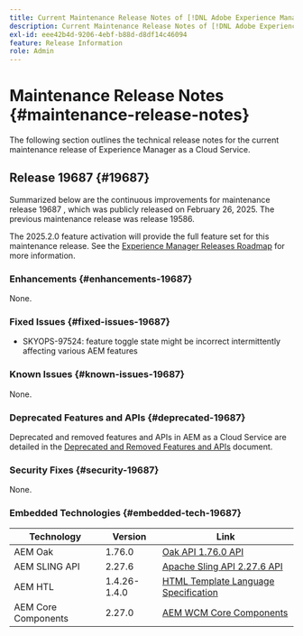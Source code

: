 ```yaml
---
title: Current Maintenance Release Notes of [!DNL Adobe Experience Manager] as a Cloud Service.
description: Current Maintenance Release Notes of [!DNL Adobe Experience Manager] as a Cloud Service.
exl-id: eee42b4d-9206-4ebf-b88d-d8df14c46094
feature: Release Information
role: Admin
---
```


# Maintenance Release Notes {#maintenance-release-notes}

The following section outlines the technical release notes for the current maintenance release of Experience Manager as a Cloud Service.

## Release 19687 {#19687}

Summarized below are the continuous improvements for maintenance release 19687 , which was publicly released on February 26, 2025. The previous maintenance release was release 19586.

The 2025.2.0 feature activation will provide the full feature set for this maintenance release. See the [Experience Manager Releases Roadmap](https://experienceleague.adobe.com/en/docs/experience-manager-release-information/aem-release-updates/update-releases-roadmap) for more information.

### Enhancements {#enhancements-19687}

None.

### Fixed Issues {#fixed-issues-19687}

* SKYOPS-97524: feature toggle state might be incorrect intermittently affecting various AEM features

### Known Issues {#known-issues-19687}

None.

### Deprecated Features and APIs {#deprecated-19687}

Deprecated and removed features and APIs in AEM as a Cloud Service are detailed in the [Deprecated and Removed Features and APIs](/help/release-notes/deprecated-removed-features.md) document.

### Security Fixes {#security-19687}

None.

### Embedded Technologies {#embedded-tech-19687}

|Technology| Version      | Link                                                                                                              |
|---|--------------|-------------------------------------------------------------------------------------------------------------------|
|AEM Oak | 1.76.0       | [Oak API 1.76.0 API](https://www.javadoc.io/doc/org.apache.jackrabbit/oak-api/1.76.0/index.html)                  | 
|AEM SLING API | 2.27.6       | [Apache Sling API 2.27.6 API](https://www.javadoc.io/doc/org.apache.sling/org.apache.sling.api/latest/index.html) |
|AEM HTL| 1.4.26-1.4.0 | [HTML Template Language Specification](https://github.com/adobe/htl-spec)                                         |
|AEM Core Components| 2.27.0       | [AEM WCM Core Components](https://github.com/adobe/aem-core-wcm-components)                                       |
